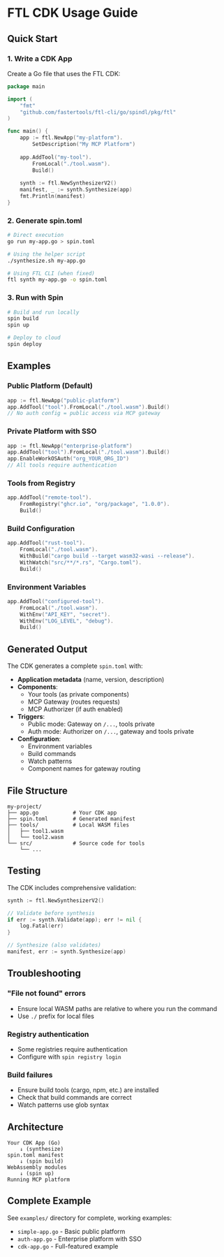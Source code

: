 # FTL CDK Usage Guide

## Quick Start

### 1. Write a CDK App

Create a Go file that uses the FTL CDK:

```go
package main

import (
    "fmt"
    "github.com/fastertools/ftl-cli/go/spindl/pkg/ftl"
)

func main() {
    app := ftl.NewApp("my-platform").
        SetDescription("My MCP Platform")
    
    app.AddTool("my-tool").
        FromLocal("./tool.wasm").
        Build()
    
    synth := ftl.NewSynthesizerV2()
    manifest, _ := synth.Synthesize(app)
    fmt.Println(manifest)
}
```

### 2. Generate spin.toml

```bash
# Direct execution
go run my-app.go > spin.toml

# Using the helper script
./synthesize.sh my-app.go

# Using FTL CLI (when fixed)
ftl synth my-app.go -o spin.toml
```

### 3. Run with Spin

```bash
# Build and run locally
spin build
spin up

# Deploy to cloud
spin deploy
```

## Examples

### Public Platform (Default)
```go
app := ftl.NewApp("public-platform")
app.AddTool("tool").FromLocal("./tool.wasm").Build()
// No auth config = public access via MCP gateway
```

### Private Platform with SSO
```go
app := ftl.NewApp("enterprise-platform")
app.AddTool("tool").FromLocal("./tool.wasm").Build()
app.EnableWorkOSAuth("org_YOUR_ORG_ID")
// All tools require authentication
```

### Tools from Registry
```go
app.AddTool("remote-tool").
    FromRegistry("ghcr.io", "org/package", "1.0.0").
    Build()
```

### Build Configuration
```go
app.AddTool("rust-tool").
    FromLocal("./tool.wasm").
    WithBuild("cargo build --target wasm32-wasi --release").
    WithWatch("src/**/*.rs", "Cargo.toml").
    Build()
```

### Environment Variables
```go
app.AddTool("configured-tool").
    FromLocal("./tool.wasm").
    WithEnv("API_KEY", "secret").
    WithEnv("LOG_LEVEL", "debug").
    Build()
```

## Generated Output

The CDK generates a complete `spin.toml` with:

- **Application metadata** (name, version, description)
- **Components**:
  - Your tools (as private components)
  - MCP Gateway (routes requests)
  - MCP Authorizer (if auth enabled)
- **Triggers**:
  - Public mode: Gateway on `/...`, tools private
  - Auth mode: Authorizer on `/...`, gateway and tools private
- **Configuration**:
  - Environment variables
  - Build commands
  - Watch patterns
  - Component names for gateway routing

## File Structure

```
my-project/
├── app.go           # Your CDK app
├── spin.toml        # Generated manifest
├── tools/           # Local WASM files
│   ├── tool1.wasm
│   └── tool2.wasm
└── src/             # Source code for tools
    └── ...
```

## Testing

The CDK includes comprehensive validation:

```go
synth := ftl.NewSynthesizerV2()

// Validate before synthesis
if err := synth.Validate(app); err != nil {
    log.Fatal(err)
}

// Synthesize (also validates)
manifest, err := synth.Synthesize(app)
```

## Troubleshooting

### "File not found" errors
- Ensure local WASM paths are relative to where you run the command
- Use `./` prefix for local files

### Registry authentication
- Some registries require authentication
- Configure with `spin registry login`

### Build failures
- Ensure build tools (cargo, npm, etc.) are installed
- Check that build commands are correct
- Watch patterns use glob syntax

## Architecture

```
Your CDK App (Go)
    ↓ (synthesize)
spin.toml manifest
    ↓ (spin build)
WebAssembly modules
    ↓ (spin up)
Running MCP platform
```

## Complete Example

See `examples/` directory for complete, working examples:
- `simple-app.go` - Basic public platform
- `auth-app.go` - Enterprise platform with SSO
- `cdk-app.go` - Full-featured example